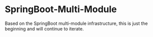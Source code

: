 # SpringBoot-Multi-Module
Based on the SpringBoot multi-module infrastructure, this is just the beginning and will continue to iterate.
